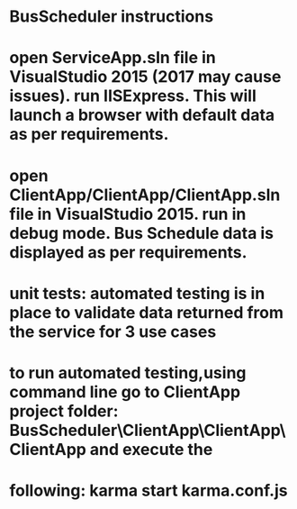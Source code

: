 # BusScheduler instructions
# open ServiceApp.sln file in VisualStudio 2015 (2017 may cause issues). run IISExpress. This will launch a browser with default data as per requirements.
# open ClientApp/ClientApp/ClientApp.sln file in VisualStudio 2015. run in debug mode. Bus Schedule data is displayed as per requirements.
# unit tests: automated testing is in place to validate data returned from the service for 3 use cases 
# to run automated testing,using command line go to ClientApp project folder: BusScheduler\ClientApp\ClientApp\ClientApp and execute the 
# following:  karma start karma.conf.js
